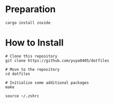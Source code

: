 # Preparation
```
cargo install zoxide
```

# How to Install
```
# Clone this repository
git clone https://github.com/yuya0405/dotfiles

# Move to the repository
cd dotfiles

# Initialize some additional packages
make

source ~/.zshrc
```
